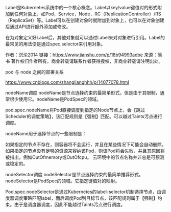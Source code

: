 Label是Kubernetes系统中的一个核心概念。Label以key/value键值对的形式附加到任何对象上，如Pod，Service，Node，RC（ReplicationController）/RS（ReplicaSet）等。Label可以在创建对象时就附加到对象上，也可以在对象创建后通过API进行额外添加或修改。

在为对象定义好Label后，其他对象就可以通过Label来对对象进行引用。Label的最常见的用法便是通过spec.selector来引用对象。

作者：沉沦2014
链接：https://www.jianshu.com/p/18b94993adbe
来源：简书
著作权归作者所有。商业转载请联系作者获得授权，非商业转载请注明出处。



pod 与 node 之间的部署关系

https://www.cnblogs.com/zhanglianghhh/p/14077078.html


nodeName调度
nodeName是节点选择约束的最简单形式，但是由于其限制，通常很少使用它。nodeName是PodSpec的领域。

pod.spec.nodeName将Pod直接调度到指定的Node节点上，会【跳过Scheduler的调度策略】，该匹配规则是【强制】匹配。可以越过Taints污点进行调度。

nodeName用于选择节点的一些限制是：

如果指定的节点不存在，则容器将不会运行，并且在某些情况下可能会自动删除。
如果指定的节点没有足够的资源来容纳该Pod，则该Pod将会失败，并且其原因将被指出，例如OutOfmemory或OutOfcpu。
云环境中的节点名称并非总是可预测或稳定的。

nodeSelector调度
nodeSelector是节点选择约束的最简单推荐形式。nodeSelector是PodSpec的领域。它指定键值对的映射。

Pod.spec.nodeSelector是通过Kubernetes的label-selector机制选择节点，由调度器调度策略匹配label，而后调度Pod到目标节点，该匹配规则属于【强制】约束。由于是调度器调度，因此不能越过Taints污点进行调度。
